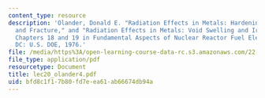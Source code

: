 ```yaml
---
content_type: resource
description: 'Olander, Donald E. "Radiation Effects in Metals: Hardening, Embrittlement,
  and Fracture," and "Radiation Effects in Metals: Void Swelling and Irradiation Creep."
  Chapters 18 and 19 in Fundamental Aspects of Nuclear Reactor Fuel Elements. Washington,
  DC: U.S. DOE, 1976.'
file: /media/https%3A/open-learning-course-data-rc.s3.amazonaws.com/22-39-integration-of-reactor-design-operations-and-safety-fall-2006/bfd8c1f17b80fd7eea61ab66674db94a_lec20_olander4.pdf
file_type: application/pdf
resourcetype: Document
title: lec20_olander4.pdf
uid: bfd8c1f1-7b80-fd7e-ea61-ab66674db94a
---
```

